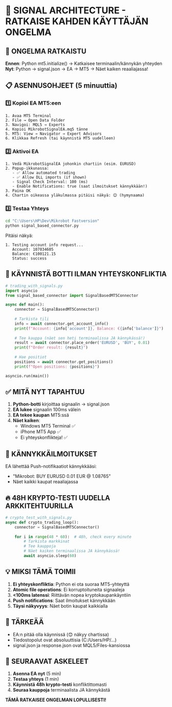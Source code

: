 # 🚀 SIGNAL ARCHITECTURE - RATKAISE KAHDEN KÄYTTÄJÄN ONGELMA

## 🎯 ONGELMA RATKAISTU

**Ennen**: Python mt5.initialize() → Katkaisee terminaalin/kännykän yhteyden
**Nyt**: Python → signal.json → EA → MT5 → Näet kaiken reaaliajassa!

## 📋 ASENNUSOHJEET (5 minuuttia)

### 1️⃣ Kopioi EA MT5:een
```
1. Avaa MT5 Terminal
2. File → Open Data Folder
3. Navigoi: MQL5 → Experts
4. Kopioi MikrobotSignalEA.mq5 tänne
5. MT5: View → Navigator → Expert Advisors
6. Klikkaa Refresh (tai käynnistä MT5 uudelleen)
```

### 2️⃣ Aktivoi EA
```
1. Vedä MikrobotSignalEA johonkin chartiin (esim. EURUSD)
2. Popup-ikkunassa:
   - ✅ Allow automated trading
   - ✅ Allow DLL imports (if shown)
   - Signal Check Interval: 100 (ms)
   - Enable Notifications: true (saat ilmoitukset kännykkään!)
3. Paina OK
4. Chartin oikeassa yläkulmassa pitäisi näkyä: 😊 (hymynaama)
```

### 3️⃣ Testaa Yhteys
```bash
cd "C:\Users\HP\Dev\Mikrobot Fastversion"
python signal_based_connector.py
```

Pitäisi näkyä:
```
1. Testing account info request...
   Account: 107034605
   Balance: €100121.15
   Status: success
```

## 🎯 KÄYNNISTÄ BOTTI ILMAN YHTEYSKONFLIKTIA

```python
# trading_with_signals.py
import asyncio
from signal_based_connector import SignalBasedMT5Connector

async def main():
    connector = SignalBasedMT5Connector()
    
    # Tarkista tili
    info = await connector.get_account_info()
    print(f"Account: {info['account']}, Balance: €{info['balance']}")
    
    # Tee kauppa (näet sen heti terminaalissa JA kännykässä!)
    result = await connector.place_order('EURUSD', 'BUY', 0.01)
    print(f"Order result: {result}")
    
    # Hae positiot
    positions = await connector.get_positions()
    print(f"Open positions: {positions}")

asyncio.run(main())
```

## ✅ MITÄ NYT TAPAHTUU

1. **Python-botti** kirjoittaa signaalin → signal.json
2. **EA lukee** signaalin 100ms välein
3. **EA tekee kaupan** MT5:ssä
4. **Näet kaiken**:
   - Windows MT5 Terminal ✅
   - iPhone MT5 App ✅
   - Ei yhteyskonflikteja! ✅

## 📱 KÄNNYKKÄILMOITUKSET

EA lähettää Push-notifikaatiot kännykkääsi:
- "Mikrobot: BUY EURUSD 0.01 EUR @ 1.08765"
- Näet kaikki kaupat reaaliajassa

## 🔥 48H KRYPTO-TESTI UUDELLA ARKKITEHTUURILLA

```python
# crypto_test_with_signals.py
async def crypto_trading_loop():
    connector = SignalBasedMT5Connector()
    
    for i in range(48 * 60):  # 48h, check every minute
        # Tarkista markkinat
        # Tee kauppoja
        # Näet kaiken terminaalissa JA kännykässä!
        await asyncio.sleep(60)
```

## 💡 MIKSI TÄMÄ TOIMII

1. **Ei yhteyskonfliktia**: Python ei ota suoraa MT5-yhteyttä
2. **Atomic file operations**: Ei korruptoituneita signaaleja
3. **<100ms latenssi**: Riittävän nopea kryptokaupankäyntiin
4. **Push notifications**: Saat ilmoitukset kännykkään
5. **Täysi näkyvyys**: Näet botin kaupat kaikkialla

## 🚨 TÄRKEÄÄ

- EA:n pitää olla käynnissä (😊 näkyy chartissa)
- Tiedostopolut ovat absoluuttisia (C:/Users/HP/...)
- signal.json ja response.json ovat MQL5/Files-kansiossa

## 🎯 SEURAAVAT ASKELEET

1. **Asenna EA nyt** (5 min)
2. **Testaa yhteys** (1 min)
3. **Käynnistä 48h krypto-testi** konfliktittomasti
4. **Seuraa kauppoja** terminaalista JA kännykästä

**TÄMÄ RATKAISEE ONGELMAN LOPULLISESTI!**